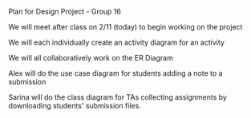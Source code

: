 Plan for Design Project - Group 16

We will meet after class on 2/11 (today) to begin working on the project

We will each individually create an activity diagram for an activity

We will all collaboratively work on the ER Diagram

Alex will do the use case diagram for students adding a note to a submission

Sarina will do the class diagram for TAs collecting assignments by downloading students' submission files. 

